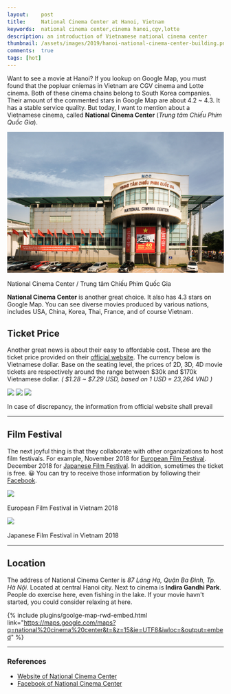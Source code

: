```yaml
---
layout:    post
title:     National Cinema Center at Hanoi, Vietnam
keywords:  national cinema center,cinema hanoi,cgv,lotte
description: an introduction of Vietnamese national cinema center
thumbnail: /assets/images/2019/hanoi-national-cinema-center-building.png
comments:  true
tags: [hot]
---
```


Want to see a movie at Hanoi? If you lookup on Google Map, you must found that the popluar cniemas in Vietnam are CGV cinema and Lotte cinema. Both of these cinema chains belong to South Korea companies. Their amount of the commented stars in Google Map are about 4.2 ~ 4.3. It has a stable service quality. But today, I want to mention about a Vietnamese cinema, called **National Cinema Center** (*Trung tâm Chiếu Phim Quốc Gia*).

![National Cinema Center at Hanoi](/assets/images/2019/hanoi-national-cinema-center-building.png)

<figcaption>National Cinema Center / Trung tâm Chiếu Phim Quốc Gia</figcaption>

**National Cinema Center** is another great choice. It also has 4.3 stars on Google Map. You can see diverse movies produced by various nations, includes USA, China, Korea, Thai, France, and of course Vietnam.

## Ticket Price

Another great news is about their easy to affordable cost. These are the ticket price provided on their <a href="https://chieuphimquocgia.com.vn/t/giave" target="_blank" rel="nofollow">official website</a>. The currency below is Vietnamese dollar. Base on the seating level, the prices of 2D, 3D, 4D movie tickets are respectively around the range between $30k and $170k Vietnamese dollar. *( $1.28 ~ $7.29 USD, based on 1 USD = 23,264 VND )*

![](https://chieuphimquocgia.com.vn/Content/Images/uploaded/Gia%20ve%202018/thay%20gi%C3%A1%20sau%2022h30.jpg)
![](https://chieuphimquocgia.com.vn/Content/Images/uploaded/Giave2017chuan/3D%20done%202.jpg)
![](https://chieuphimquocgia.com.vn/Content/Images/uploaded/Giave2017chuan/4D1.jpg)

<figcaption>In case of discrepancy, the information from official website shall prevail</figcaption>

---

## Film Festival

The next joyful thing is that they collaborate with other organizations to host film festivals. For example, November 2018 for <a href="https://chieuphimquocgia.com.vn/lien-hoan-phim-chau-au-2018" target="_blank" rel="nofollow">European Film Festival</a>. December 2018 for <a href="https://chieuphimquocgia.com.vn/lien-hoan-phim-nhat-ban-2018-tai-viet-nam-2710-1111" target="_blank" rel="nofollow">Japanese Film Festival</a>. In addition, sometimes the ticket is free. 😀 You can try to receive those information by following their <a href="https://www.facebook.com/chieuphimquocgiavn/" target="_blank" rel="nofollow">Facebook</a>.

![](https://chieuphimquocgia.com.vn/Content/Images/uploaded/2018/Sneakshow/lhpca.jpeg)
<figcaption>European Film Festival in Vietnam 2018</figcaption>

![](https://chieuphimquocgia.com.vn/Content/Images/uploaded/2018/LHP%20Tuan%20phim/01%20HN%20FB.jpg)
<figcaption>Japanese Film Festival in Vietnam 2018</figcaption>

---

## Location

The address of National Cinema Center is *87 Láng Hạ, Quận Ba Đình, Tp. Hà Nội*. Located at central Hanoi city. Next to cinema is **Indira Gandhi Park**. People do exercise here, even fishing in the lake. If your movie havn't started, you could consider relaxing at here.

{% include plugins/goolge-map-rwd-embed.html link="https://maps.google.com/maps?q=national%20cinema%20center&t=&z=15&ie=UTF8&iwloc=&output=embed" %}

---

### References

* <a href="https://chieuphimquocgia.com.vn/" target="_blank" rel="nofollow">Website of National Cinema Center</a>
* <a href="https://www.facebook.com/chieuphimquocgiavn/" target="_blank" rel="nofollow">Facebook of National Cinema Center</a>